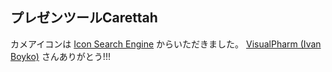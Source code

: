 プレゼンツールCarettah
----------------------

カメアイコンは
[Icon Search Engine](http://findicons.com/icon/69/turtle)
からいただきました。
[VisualPharm (Ivan Boyko)](http://www.visualpharm.com/)
さんありがとう!!!
